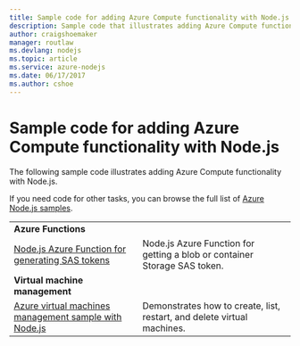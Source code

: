 ```yaml
---
title: Sample code for adding Azure Compute functionality with Node.js
description: Sample code that illustrates adding Azure Compute functionality with Node.js.
author: craigshoemaker
manager: routlaw
ms.devlang: nodejs
ms.topic: article
ms.service: azure-nodejs
ms.date: 06/17/2017
ms.author: cshoe
---
```


# Sample code for adding Azure Compute functionality with Node.js

The following sample code illustrates adding Azure Compute functionality with Node.js.

If you need code for other tasks, you can browse the full list of [Azure Node.js samples](https://azure.microsoft.com/resources/samples/?term=nodejs).

| | |
|---|---|
| **Azure Functions** ||
| [Node.js Azure Function for generating SAS tokens](https://azure.microsoft.com/resources/samples/functions-node-sas-token/) | Node.js Azure Function for getting a blob or container Storage SAS token. |
| **Virtual machine management** ||
| [Azure virtual machines management sample with Node.js](https://github.com/Azure-Samples/storage-blob-node-getting-started) | Demonstrates how to create, list, restart, and delete virtual machines. |